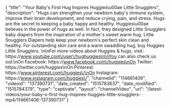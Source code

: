 {
    "title": "Your Baby's First Hug Inspires Huggies\u00ae Little Snugglers",
    "description": "Hugs can strengthen your newborn baby's immune system, improve their brain development, and reduce crying, pain, and stress. Hugs are the secret to keeping a baby happy and healthy. Huggies\u00ae believes in the power of hugs as well. In fact, they designed Little Snugglers baby diapers from the inspiration of a mother's sweet warm hug. Little Snugglers Diapers help keep your newborn's perfect skin clean and healthy. For outstanding skin care and a warm swaddling hug, buy Huggies Little Snugglers. \n\nFor more videos about Huggies & hugs, visit: https:\/\/www.youtube.com\/user\/hughuggies\n\nYou can also check us out:\nOn Facebook: https:\/\/www.facebook.com\/huggies\nOn Twitter: https:\/\/twitter.com\/huggies\nOn Pinterest: https:\/\/www.pinterest.com\/huggies\/\nOn Instagram: https:\/\/www.instagram.com\/huggies\/",
    "channelid": "114661406",
    "videoid": "137390731",
    "date_created": "1515783637",
    "date_modified": "1515784379",
    "type": "captivate",
    "layout": "channelVideo",
    "url": "\/latest-videos\/your-baby-s-first-hug-inspires-huggies-little-snugglers-mp4\/114661406-137390731"
}